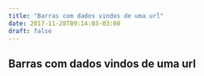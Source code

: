 ```yaml
---
title: "Barras com dados vindos de uma url"
date: 2017-11-28T09:14:03-03:00
draft: false
---
```

 <script src="https://d3js.org/d3.v4.min.js"></script>
  
<div class="container">
    <div class="row">
      <h2>Barras com dados vindos de uma url</h2>
    </div>
    <div class="row mychart" id="chart"/>

  <style>
    .mychart rect {
      fill: steelblue;
    }

    .mychart rect:hover {
      fill: goldenrod;
    }

    .mychart text {
      font: 12px sans-serif;
      text-anchor: left;
    }
  </style>

  <script type="text/javascript">
    function desenhaVisualizacao(dados) {
        
    }


    d3.json('/Boqueirao_Visualizacao/post/static/boqueirao-por-mes.json', function(dados) {
        desenhaVisualizacao(dados);
    });
  </script>
</div>